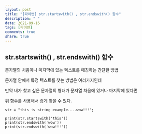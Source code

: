 ```yaml
---
layout: post
title: "[파이썬] str.startswith() , str.endswith() 함수"
description: " "
date: 2021-09-16
tags: [파이썬]
comments: true
share: true
---
```



## str.startswith() , str.endswith() 함수

문자열의 처음이나 마지막에 있는 텍스트를 매칭하는 간단한 방법

문자열 안에서 특정 텍스트를 찾는 방법은 여러가지인데

만약 내가 찾고 싶은 문자열의 형태가 문자열 처음에 있거나 마지막에 있다면

위 함수를 사용해서 쉽게 찾을 수 있다.

```
str = "this is string example....wow!!!";

print(str.startswith('this'))
print(str.endswith('wow'))
print(str.endswith('wow!!!'))
```

 